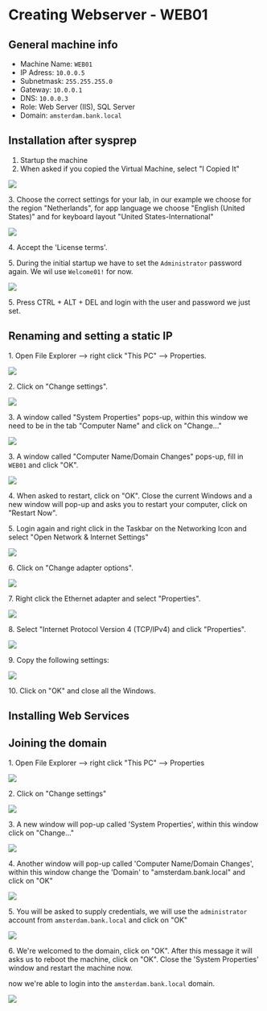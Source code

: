 # Creating Webserver - WEB01

## General machine info

* Machine Name: `WEB01`
* IP Adress: `10.0.0.5`
* Subnetmask: `255.255.255.0`
* Gateway: `10.0.0.1`
* DNS: `10.0.0.3`
* Role: Web Server (IIS), SQL Server
* Domain: `amsterdam.bank.local`

## Installation after sysprep

1. Startup the machine
2. When asked if you copied the Virtual Machine, select "I Copied It"

![](<../../../.gitbook/assets/afbeelding (103) (1) (2) (7).png>)

3\. Choose the correct settings for your lab, in our example we choose for the region "Netherlands", for app language we choose "English (United States)" and for keyboard layout "United States-International"

![](<../../../.gitbook/assets/afbeelding (1) (1) (1) (2) (3).png>)

4\. Accept the 'License terms'.

5\. During the initial startup we have to set the `Administrator` password again. We wil use `Welcome01!` for now.

![](<../../../.gitbook/assets/afbeelding (113).png>)

5\. Press CTRL + ALT + DEL and login with the user and password we just set.

## Renaming and setting a static IP

1\. Open File Explorer --> right click "This PC" --> Properties.

![](<../../../.gitbook/assets/afbeelding (17) (1) (2).png>)

2\. Click on "Change settings".

![](<../../../.gitbook/assets/afbeelding (99).png>)

3\. A window called "System Properties" pops-up, within this window we need to be in the tab "Computer Name" and click on "Change..."

![](<../../../.gitbook/assets/afbeelding (55).png>)

3\. A window called "Computer Name/Domain Changes" pops-up, fill in `WEB01` and click "OK".

![](<../../../.gitbook/assets/afbeelding (114).png>)

4\. When asked to restart, click on "OK". Close the current Windows and a new window will pop-up and asks you to restart your computer, click on "Restart Now".

5\. Login again and right click in the Taskbar on the Networking Icon and select "Open Network & Internet Settings"

![](<../../../.gitbook/assets/afbeelding (109) (1) (1) (1).png>)

6\. Click on "Change adapter options".

![](<../../../.gitbook/assets/afbeelding (20) (1) (1) (1).png>)

7\. Right click the Ethernet adapter and select "Properties".

![](<../../../.gitbook/assets/afbeelding (102) (1) (2) (4).png>)

8\. Select "Internet Protocol Version 4 (TCP/IPv4) and click "Properties".

![](<../../../.gitbook/assets/afbeelding (112) (1).png>)

9\. Copy the following settings:

![](<../../../.gitbook/assets/afbeelding (12).png>)

10\. Click on "OK" and close all the Windows.

## Installing Web Services



## Joining the domain

1\. Open File Explorer --> right click "This PC" --> Properties

![](<../../../.gitbook/assets/afbeelding (17) (1) (2) (2).png>)

2\. Click on "Change settings"

![](<../../../.gitbook/assets/afbeelding (17) (1).png>)

3\. A new window will pop-up called 'System Properties', within this window click on "Change..."

![](<../../../.gitbook/assets/afbeelding (25) (1) (1).png>)

4\. Another window will pop-up called 'Computer Name/Domain Changes', within this window change the 'Domain' to "amsterdam.bank.local" and click on "OK"

![](<../../../.gitbook/assets/afbeelding (26) (1) (1).png>)

5\. You will be asked to supply credentials, we will use the `administrator` account from `amsterdam.bank.local` and click on "OK"

![](<../../../.gitbook/assets/afbeelding (6) (1) (1) (1).png>)

6\. We're welcomed to the domain, click on "OK". After this message it will asks us to reboot the machine, click on "OK". Close the 'System Properties' window and restart the machine now.

now we're able to login into the `amsterdam.bank.local` domain.

![](<../../../.gitbook/assets/afbeelding (19) (1).png>)
